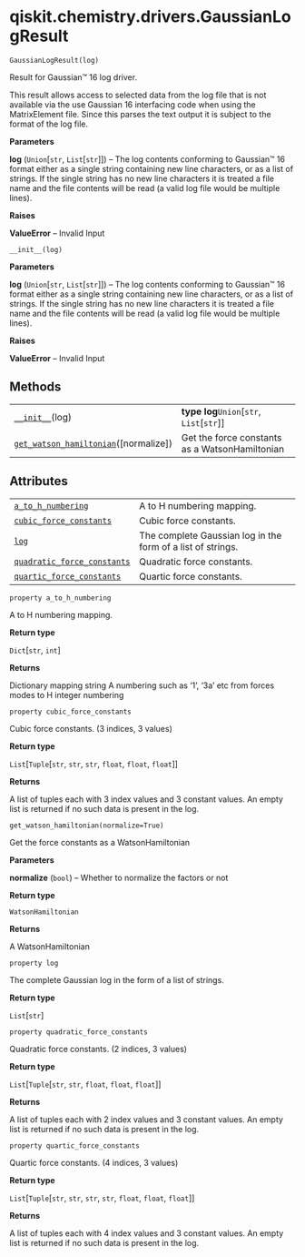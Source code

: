 <span id="qiskit-chemistry-drivers-gaussianlogresult" />

# qiskit.chemistry.drivers.GaussianLogResult

`GaussianLogResult(log)`

Result for Gaussian™ 16 log driver.

This result allows access to selected data from the log file that is not available via the use Gaussian 16 interfacing code when using the MatrixElement file. Since this parses the text output it is subject to the format of the log file.

**Parameters**

**log** (`Union`\[`str`, `List`\[`str`]]) – The log contents conforming to Gaussian™ 16 format either as a single string containing new line characters, or as a list of strings. If the single string has no new line characters it is treated a file name and the file contents will be read (a valid log file would be multiple lines).

**Raises**

**ValueError** – Invalid Input

`__init__(log)`

**Parameters**

**log** (`Union`\[`str`, `List`\[`str`]]) – The log contents conforming to Gaussian™ 16 format either as a single string containing new line characters, or as a list of strings. If the single string has no new line characters it is treated a file name and the file contents will be read (a valid log file would be multiple lines).

**Raises**

**ValueError** – Invalid Input

## Methods

|                                                                                                                                                                                  |                                                |
| -------------------------------------------------------------------------------------------------------------------------------------------------------------------------------- | ---------------------------------------------- |
| [`__init__`](#qiskit.chemistry.drivers.GaussianLogResult.__init__ "qiskit.chemistry.drivers.GaussianLogResult.__init__")(log)                                                    | **type log**`Union`\[`str`, `List`\[`str`]]    |
| [`get_watson_hamiltonian`](#qiskit.chemistry.drivers.GaussianLogResult.get_watson_hamiltonian "qiskit.chemistry.drivers.GaussianLogResult.get_watson_hamiltonian")(\[normalize]) | Get the force constants as a WatsonHamiltonian |

## Attributes

|                                                                                                                                                                             |                                                             |
| --------------------------------------------------------------------------------------------------------------------------------------------------------------------------- | ----------------------------------------------------------- |
| [`a_to_h_numbering`](#qiskit.chemistry.drivers.GaussianLogResult.a_to_h_numbering "qiskit.chemistry.drivers.GaussianLogResult.a_to_h_numbering")                            | A to H numbering mapping.                                   |
| [`cubic_force_constants`](#qiskit.chemistry.drivers.GaussianLogResult.cubic_force_constants "qiskit.chemistry.drivers.GaussianLogResult.cubic_force_constants")             | Cubic force constants.                                      |
| [`log`](#qiskit.chemistry.drivers.GaussianLogResult.log "qiskit.chemistry.drivers.GaussianLogResult.log")                                                                   | The complete Gaussian log in the form of a list of strings. |
| [`quadratic_force_constants`](#qiskit.chemistry.drivers.GaussianLogResult.quadratic_force_constants "qiskit.chemistry.drivers.GaussianLogResult.quadratic_force_constants") | Quadratic force constants.                                  |
| [`quartic_force_constants`](#qiskit.chemistry.drivers.GaussianLogResult.quartic_force_constants "qiskit.chemistry.drivers.GaussianLogResult.quartic_force_constants")       | Quartic force constants.                                    |

`property a_to_h_numbering`

A to H numbering mapping.

**Return type**

`Dict`\[`str`, `int`]

**Returns**

Dictionary mapping string A numbering such as ‘1’, ‘3a’ etc from forces modes to H integer numbering

`property cubic_force_constants`

Cubic force constants. (3 indices, 3 values)

**Return type**

`List`\[`Tuple`\[`str`, `str`, `str`, `float`, `float`, `float`]]

**Returns**

A list of tuples each with 3 index values and 3 constant values. An empty list is returned if no such data is present in the log.

`get_watson_hamiltonian(normalize=True)`

Get the force constants as a WatsonHamiltonian

**Parameters**

**normalize** (`bool`) – Whether to normalize the factors or not

**Return type**

`WatsonHamiltonian`

**Returns**

A WatsonHamiltonian

`property log`

The complete Gaussian log in the form of a list of strings.

**Return type**

`List`\[`str`]

`property quadratic_force_constants`

Quadratic force constants. (2 indices, 3 values)

**Return type**

`List`\[`Tuple`\[`str`, `str`, `float`, `float`, `float`]]

**Returns**

A list of tuples each with 2 index values and 3 constant values. An empty list is returned if no such data is present in the log.

`property quartic_force_constants`

Quartic force constants. (4 indices, 3 values)

**Return type**

`List`\[`Tuple`\[`str`, `str`, `str`, `str`, `float`, `float`, `float`]]

**Returns**

A list of tuples each with 4 index values and 3 constant values. An empty list is returned if no such data is present in the log.
